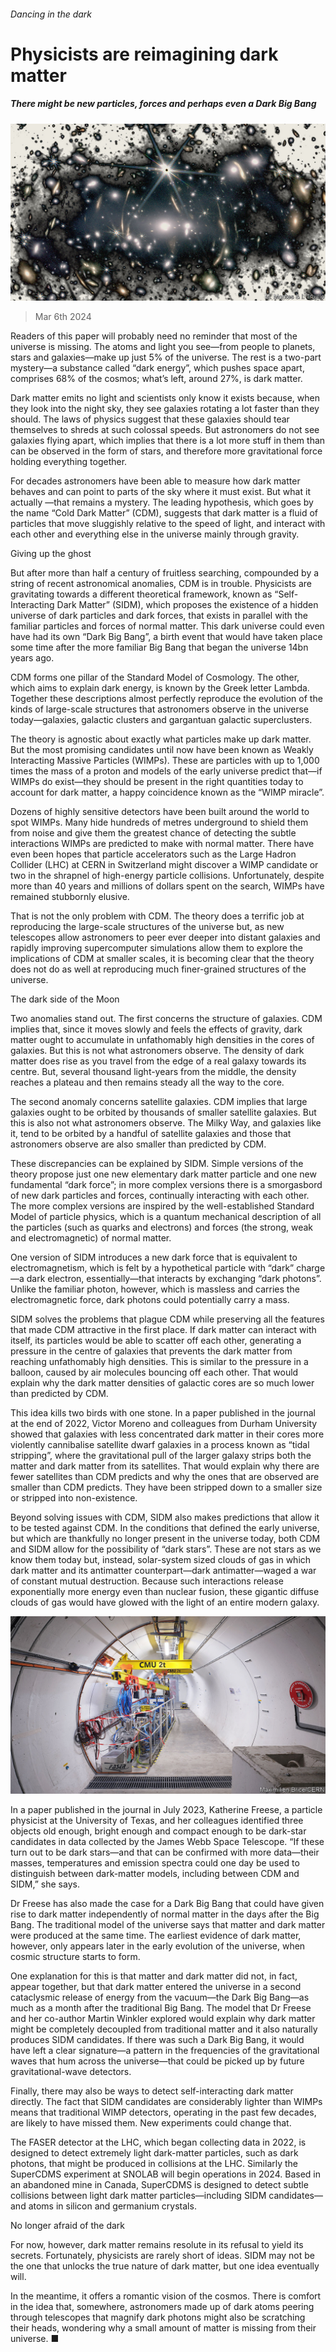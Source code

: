 ###### Dancing in the dark

# Physicists are reimagining dark matter 

##### There might be new particles, forces and perhaps even a Dark Big Bang 

![image](images/20240309_STP005.jpg) 

> Mar 6th 2024 

Readers of this paper will probably need no reminder that most of the universe is missing. The atoms and light you see—from people to planets, stars and galaxies—make up just 5% of the universe. The rest is a two-part mystery—a substance called “dark energy”, which pushes space apart, comprises 68% of the cosmos; what’s left, around 27%, is dark matter.

Dark matter emits no light and scientists only know it exists because, when they look into the night sky, they see galaxies rotating a lot faster than they should. The laws of physics suggest that these galaxies should tear themselves to shreds at such colossal speeds. But astronomers do not see galaxies flying apart, which implies that there is a lot more stuff in them than can be observed in the form of stars, and therefore more gravitational force holding everything together.

For decades astronomers have been able to measure how dark matter behaves and can point to parts of the sky where it must exist. But what it actually —that remains a mystery. The leading hypothesis, which goes by the name “Cold Dark Matter” (CDM), suggests that dark matter is a fluid of particles that move sluggishly relative to the speed of light, and interact with each other and everything else in the universe mainly through gravity.

Giving up the ghost

But after more than half a century of fruitless searching, compounded by a string of recent astronomical anomalies, CDM is in trouble. Physicists are gravitating towards a different theoretical framework, known as “Self-Interacting Dark Matter” (SIDM), which proposes the existence of a hidden universe of dark particles and dark forces, that exists in parallel with the familiar particles and forces of normal matter. This dark universe could even have had its own “Dark Big Bang”, a birth event that would have taken place some time after the more familiar Big Bang that began the universe 14bn years ago.

CDM forms one pillar of the Standard Model of Cosmology. The other, which aims to explain dark energy, is known by the Greek letter Lambda. Together these descriptions almost perfectly reproduce the evolution of the kinds of large-scale structures that astronomers observe in the universe today—galaxies, galactic clusters and gargantuan galactic superclusters.

The theory is agnostic about exactly what particles make up dark matter. But the most promising candidates until now have been known as Weakly Interacting Massive Particles (WIMPs). These are particles with up to 1,000 times the mass of a proton and models of the early universe predict that—if WIMPs do exist—they should be present in the right quantities today to account for dark matter, a happy coincidence known as the “WIMP miracle”.

Dozens of highly sensitive detectors have been built around the world to spot WIMPs. Many hide hundreds of metres underground to shield them from noise and give them the greatest chance of detecting the subtle interactions WIMPs are predicted to make with normal matter. There have even been hopes that particle accelerators such as the Large Hadron Collider (LHC) at CERN in Switzerland might discover a WIMP candidate or two in the shrapnel of high-energy particle collisions. Unfortunately, despite more than 40 years and millions of dollars spent on the search, WIMPs have remained stubbornly elusive.

That is not the only problem with CDM. The theory does a terrific job at reproducing the large-scale structures of the universe but, as new telescopes allow astronomers to peer ever deeper into distant galaxies and rapidly improving supercomputer simulations allow them to explore the implications of CDM at smaller scales, it is becoming clear that the theory does not do as well at reproducing much finer-grained structures of the universe.

The dark side of the Moon

Two anomalies stand out. The first concerns the structure of galaxies. CDM implies that, since it moves slowly and feels the effects of gravity, dark matter ought to accumulate in unfathomably high densities in the cores of galaxies. But this is not what astronomers observe. The density of dark matter does rise as you travel from the edge of a real galaxy towards its centre. But, several thousand light-years from the middle, the density reaches a plateau and then remains steady all the way to the core. 

The second anomaly concerns satellite galaxies. CDM implies that large galaxies ought to be orbited by thousands of smaller satellite galaxies. But this is also not what astronomers observe. The Milky Way, and galaxies like it, tend to be orbited by a handful of satellite galaxies and those that astronomers observe are also smaller than predicted by CDM.

These discrepancies can be explained by SIDM. Simple versions of the theory propose just one new elementary dark matter particle and one new fundamental “dark force”; in more complex versions there is a smorgasbord of new dark particles and forces, continually interacting with each other. The more complex versions are inspired by the well-established Standard Model of particle physics, which is a quantum mechanical description of all the particles (such as quarks and electrons) and forces (the strong, weak and electromagnetic) of normal matter.

One version of SIDM introduces a new dark force that is equivalent to electromagnetism, which is felt by a hypothetical particle with “dark” charge—a dark electron, essentially—that interacts by exchanging “dark photons”. Unlike the familiar photon, however, which is massless and carries the electromagnetic force, dark photons could potentially carry a mass.

SIDM solves the problems that plague CDM while preserving all the features that made CDM attractive in the first place. If dark matter can interact with itself, its particles would be able to scatter off each other, generating a pressure in the centre of galaxies that prevents the dark matter from reaching unfathomably high densities. This is similar to the pressure in a balloon, caused by air molecules bouncing off each other. That would explain why the dark matter densities of galactic cores are so much lower than predicted by CDM.

This idea kills two birds with one stone. In a paper published in the journal  at the end of 2022, Victor Moreno and colleagues from Durham University showed that galaxies with less concentrated dark matter in their cores more violently cannibalise satellite dwarf galaxies in a process known as “tidal stripping”, where the gravitational pull of the larger galaxy strips both the matter and dark matter from its satellites. That would explain why there are fewer satellites than CDM predicts and why the ones that are observed are smaller than CDM predicts. They have been stripped down to a smaller size or stripped into non-existence.

Beyond solving issues with CDM, SIDM also makes predictions that allow it to be tested against CDM. In the conditions that defined the early universe, but which are thankfully no longer present in the universe today, both CDM and SIDM allow for the possibility of “dark stars”. These are not stars as we know them today but, instead, solar-system sized clouds of gas in which dark matter and its antimatter counterpart—dark antimatter—waged a war of constant mutual destruction. Because such interactions release exponentially more energy even than nuclear fusion, these gigantic diffuse clouds of gas would have glowed with the light of an entire modern galaxy.

![image](images/20240309_STP003.jpg) 


In a paper published in the journal  in July 2023, Katherine Freese, a particle physicist at the University of Texas, and her colleagues identified three objects old enough, bright enough and compact enough to be dark-star candidates in data collected by the James Webb Space Telescope. “If these turn out to be dark stars—and that can be confirmed with more data—their masses, temperatures and emission spectra could one day be used to distinguish between dark-matter models, including between CDM and SIDM,” she says.

Dr Freese has also made the case for a Dark Big Bang that could have given rise to dark matter independently of normal matter in the days after the Big Bang. The traditional model of the universe says that matter and dark matter were produced at the same time. The earliest evidence of dark matter, however, only appears later in the early evolution of the universe, when cosmic structure starts to form. 

One explanation for this is that matter and dark matter did not, in fact, appear together, but that dark matter entered the universe in a second cataclysmic release of energy from the vacuum—the Dark Big Bang—as much as a month after the traditional Big Bang. The model that Dr Freese and her co-author Martin Winkler explored would explain why dark matter might be completely decoupled from traditional matter and it also naturally produces SIDM candidates. If there was such a Dark Big Bang, it would have left a clear signature—a pattern in the frequencies of the gravitational waves that hum across the universe—that could be picked up by future gravitational-wave detectors.

Finally, there may also be ways to detect self-interacting dark matter directly. The fact that SIDM candidates are considerably lighter than WIMPs means that traditional WIMP detectors, operating in the past few decades, are likely to have missed them. New experiments could change that. 

The FASER detector at the LHC, which began collecting data in 2022, is designed to detect extremely light dark-matter particles, such as dark photons, that might be produced in collisions at the LHC. Similarly the SuperCDMS experiment at SNOLAB will begin operations in 2024. Based in an abandoned mine in Canada, SuperCDMS is designed to detect subtle collisions between light dark matter particles—including SIDM candidates—and atoms in silicon and germanium crystals.

No longer afraid of the dark

For now, however, dark matter remains resolute in its refusal to yield its secrets. Fortunately, physicists are rarely short of ideas. SIDM may not be the one that unlocks the true nature of dark matter, but one idea eventually will.

In the meantime, it offers a romantic vision of the cosmos. There is comfort in the idea that, somewhere, astronomers made up of dark atoms peering through telescopes that magnify dark photons might also be scratching their heads, wondering why a small amount of matter is missing from their universe. ■


